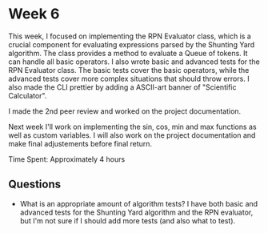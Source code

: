 # Week 6

This week, I focused on implementing the RPN Evaluator class, which is a crucial component for evaluating expressions parsed by the Shunting Yard algorithm. The class provides a method to evaluate a Queue of tokens. It can handle all basic operators. I also wrote basic and advanced tests for the RPN Evaluator class. The basic tests cover the basic operators, while the advanced tests cover more complex situations that should throw errors. I also made the CLI prettier by adding a ASCII-art banner of "Scientific Calculator".

I made the 2nd peer review and worked on the project documentation.

Next week I'll work on implementing the sin, cos, min and max functions as well as custom variables. I will also work on the project documentation and make final adjustements before final return.

Time Spent: Approximately 4 hours

## Questions

- What is an appropriate amount of algorithm tests? I have both basic and advanced tests for the Shunting Yard algorithm and the RPN evaluator, but I'm not sure if I should add more tests (and also what to test).
